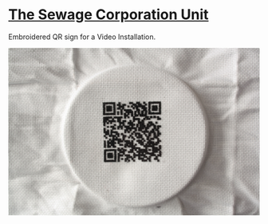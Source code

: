 # [The Sewage Corporation Unit](http://helenemartin.github.io/http://helenemartin.github.io/The-sewage-corporation-unit/)

Embroidered QR sign for a Video Installation.

![QR sign][id]

[id]: img/embroidqr1.jpg "Embroidered QR sign"
